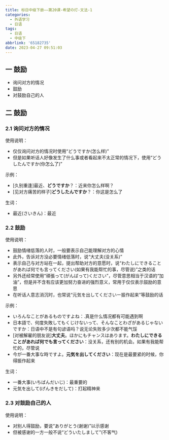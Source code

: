 ```yaml
---
title: 标日中级下册——第20课-希望の灯-文法-1
categories:
  - 外语学习
  - 日语
tags:
  - 日语
  - 中级下
abbrlink: '65182735'
date: 2023-04-27 09:51:03
---
```

## 一 鼓励

* 询问对方的情况
* 鼓励
* 对鼓励自己的人

<!--more-->

## 二 鼓励

### 2.1 询问对方的情况

使用说明：

* 仅仅询问对方的情况时使用“どうですか(怎么样)”
* 但是如果听话人好像发生了什么事或者看起来不太正常的情况下，使用“どうしたんですか(你怎么了)”

示例：

* [久别重逢]最近、**どうですか**？：近来你怎么样啊？
* [见对方痛苦的样子]**どうしたんですか**？：你这是怎么了

生词：

* 最近(さいきん)：最近

### 2.2 鼓励

使用说明：

* 鼓励情绪低落的人时，一般要表示自己能理解对方的心情
* 此外，告诉对方没必要情绪低落时，说“大丈夫(没关系)”
* 表示自己与对方站在一起，提出帮助对方的意愿时，说“わたしにできることがあれば何でも言ってください(如果有我能帮忙的事，尽管说)”之类的话
* 另外还经常使用“頑張って(がんばって)ください”，尽管意思相当于汉语的“加油”，但是并不含有应该更加努力奋进的强烈意义，常用于仅仅表示鼓励的意思
* 在听话人意志消沉时，也常说“元気を出してくださいー振作起来”等鼓励的话

示例：

* いろんなことがあるものですよね：.真是什么情况都有可能遇到啊
* 日本語で、何度失敗してもくじけないって、そんなことわざがあるじゃないですか：日语中不是有句谚语吗？说无论失败多少次都不能气馁
* [对被解雇的朋友说]**大丈夫**。ほかにもチャンスはあります。**わたしにできることがあれば何でも言ってください**：没关系，还有别的机会。如果有我能帮忙的，尽管说
* 今が一番大事な時ですよ。**元気を出してください**：现在是最要紧的时候，你得振作起来

生词：

* 一番大事(いちばんだいじ)：最重要的
* 元気を出して(げんきをだして)：打起精神来

### 2.3 对鼓励自己的人

使用说明：

* 对别人得鼓励，要说“ありがとう(谢谢)”以示感谢
* 但被感谢的一方一般不说“どういたしまして”(不客气)

